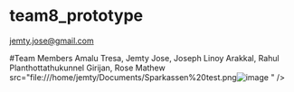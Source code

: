 # team8_prototype

jemty.jose@gmail.com

#Team Members Amalu Tresa, Jemty Jose, Joseph Linoy Arakkal, Rahul Planthottathukunnel Girijan, Rose Mathew
<image> src="file:///home/jemty/Documents/Sparkassen%20test.png![image](https://user-images.githubusercontent.com/107153892/202683859-23839d61-e249-4f33-a720-5d944e0a4911.png)
" />

